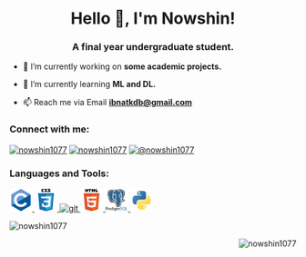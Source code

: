 <h1 align="center">Hello 👋, I'm Nowshin!</h1>
<h3 align="center">A final year undergraduate student.</h3>


- 🔭 I’m currently working on **some academic projects.**

- 🌱 I’m currently learning **ML and DL.**

- 📫 Reach me via Email **ibnatkdb@gmail.com**

<h3 align="left">Connect with me:</h3>
<p align="left">
<a href="https://linkedin.com/in/nowshin1077" target="blank"><img align="center" src="https://raw.githubusercontent.com/rahuldkjain/github-profile-readme-generator/master/src/images/icons/Social/linked-in-alt.svg" alt="nowshin1077" height="30" width="40" /></a>
<a href="https://fb.com/nowshin1077" target="blank"><img align="center" src="https://raw.githubusercontent.com/rahuldkjain/github-profile-readme-generator/master/src/images/icons/Social/facebook.svg" alt="nowshin1077" height="30" width="40" /></a>
<a href="https://medium.com/@nowshin1077" target="blank"><img align="center" src="https://raw.githubusercontent.com/rahuldkjain/github-profile-readme-generator/master/src/images/icons/Social/medium.svg" alt="@nowshin1077" height="30" width="40" /></a>
</p>

<h3 align="left">Languages and Tools:</h3>
<p align="left"> <a href="https://www.cprogramming.com/" target="_blank"> <img src="https://raw.githubusercontent.com/devicons/devicon/master/icons/c/c-original.svg" alt="c" width="40" height="40"/> </a> <a href="https://www.w3schools.com/css/" target="_blank"> <img src="https://raw.githubusercontent.com/devicons/devicon/master/icons/css3/css3-original-wordmark.svg" alt="css3" width="40" height="40"/> </a> <a href="https://git-scm.com/" target="_blank"> <img src="https://www.vectorlogo.zone/logos/git-scm/git-scm-icon.svg" alt="git" width="40" height="40"/> </a> <a href="https://www.w3.org/html/" target="_blank"> <img src="https://raw.githubusercontent.com/devicons/devicon/master/icons/html5/html5-original-wordmark.svg" alt="html5" width="40" height="40"/> </a> <a href="https://www.postgresql.org" target="_blank"> <img src="https://raw.githubusercontent.com/devicons/devicon/master/icons/postgresql/postgresql-original-wordmark.svg" alt="postgresql" width="40" height="40"/> </a> <a href="https://www.python.org" target="_blank"> <img src="https://raw.githubusercontent.com/devicons/devicon/master/icons/python/python-original.svg" alt="python" width="40" height="40"/> </a> </p>

 

<p>&nbsp;<img align="left" src="https://github-readme-stats.vercel.app/api?username=nowshin1077&show_icons=true&locale=en" alt="nowshin1077" />
</p> <p><img align="right" src="https://github-readme-stats.vercel.app/api/top-langs?username=nowshin1077&show_icons=true&locale=en&layout=compact" alt="nowshin1077" /></p>




